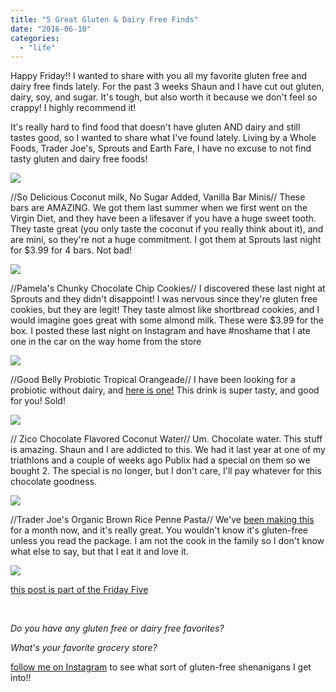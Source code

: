 ```yaml
---
title: "5 Great Gluten & Dairy Free Finds"
date: "2016-06-10"
categories: 
  - "life"
---
```


Happy Friday!! I wanted to share with you all my favorite gluten free and dairy free finds lately. For the past 3 weeks Shaun and I have cut out gluten, dairy, soy, and sugar. It's tough, but also worth it because we don't feel so crappy! I highly recommend it!

It's really hard to find food that doesn't have gluten AND dairy and still tastes good, so I wanted to share what I've found lately. Living by a Whole Foods, Trader Joe's, Sprouts and Earth Fare, I have no excuse to not find tasty gluten and dairy free foods!

[![](images/20160609_202417-01.jpeg)](https://3.bp.blogspot.com/-DZjDT5uHkSw/V1oifZOzv9I/AAAAAAABXwk/AcymzcKZbgkaGHE5B041beAbWVNfXtyEgCKgB/s1600/20160609_202417-01.jpeg)

//So Delicious Coconut milk, No Sugar Added, Vanilla Bar Minis// These bars are AMAZING. We got them last summer when we first went on the Virgin Diet, and they have been a lifesaver if you have a huge sweet tooth. They taste great (you only taste the coconut if you really think about it), and are mini, so they're not a huge commitment. I got them at Sprouts last night for $3.99 for 4 bars. Not bad!

[![](images/20160609_202649-01.jpeg)](https://3.bp.blogspot.com/-lo4CkodPYFQ/V1oijD9CEJI/AAAAAAABXws/kLSnRSE0s_Yr6Ig6aoToT3TT-xsL_ly4QCKgB/s1600/20160609_202649-01.jpeg)

//Pamela's Chunky Chocolate Chip Cookies// I discovered these last night at Sprouts and they didn't disappoint! I was nervous since they're gluten free cookies, but they are legit! They taste almost like shortbread cookies, and I would imagine goes great with some almond milk. These were $3.99 for the box. I posted these last night on Instagram and have #noshame that I ate one in the car on the way home from the store

[![](images/20160609_202623-01.jpeg)](https://1.bp.blogspot.com/-qHYl4I64HZY/V1oioWFuOhI/AAAAAAABXxA/a0wub6wM05ApciEvVJJW0n1hFqXCqxBFwCKgB/s1600/20160609_202623-01.jpeg)

//Good Belly Probiotic Tropical Orangeade// I have been looking for a probiotic without dairy, and [here is one!](http://goodbelly.com/by-the-glass/) This drink is super tasty, and good for you! Sold!

[![](images/20160609_212147-01.jpeg)](https://1.bp.blogspot.com/-bl3dxoaHXgw/V1oiyhJ4AYI/AAAAAAABXxM/gMtJlRs2588I7uGphSKonKZLUQo-SR3EQCKgB/s1600/20160609_212147-01.jpeg)

// Zico Chocolate Flavored Coconut Water// Um. Chocolate water. This stuff is amazing. Shaun and I are addicted to this. We had it last year at one of my triathlons and a couple of weeks ago Publix had a special on them so we bought 2. The special is no longer, but I don't care, I'll pay whatever for this chocolate goodness.

[![](images/20160609_202709-01.jpeg)](https://4.bp.blogspot.com/-pgV-y4NRaRo/V1oi2gB920I/AAAAAAABXxU/o_UHVJeFKBUyoLZMFdlADsneYVz1kjvWgCKgB/s1600/20160609_202709-01.jpeg)

//Trader Joe's Organic Brown Rice Penne Pasta// We've [been making this](https://www.amazon.com/Trader-Joes-Organic-Brown-Pasta-16oz/dp/B008RLNQBO?ie=UTF8&*Version*=1&*entries*=0) for a month now, and it's really great. You wouldn't know it's gluten-free unless you read the package. I am not the cook in the family so I don't know what else to say, but that I eat it and love it.

[![](images/DC-Trifecta-Friday-Five-linkup.jpg)](http://www.yousignedupforwhat.com/wp-content/uploads/2016/01/DC-Trifecta-Friday-Five-linkup.jpg)

[this post is part of the Friday Five](http://www.yousignedupforwhat.com/)

 

_Do you have any gluten free or dairy free favorites?_

_What's your favorite grocery store?_

[follow me on Instagram](https://www.instagram.com/codebikerun/) to see what sort of gluten-free shenanigans I get into!!
